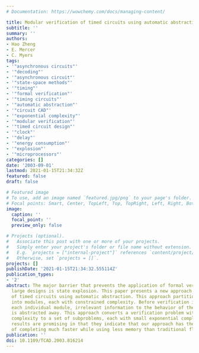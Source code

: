 ```yaml
---
# Documentation: https://wowchemy.com/docs/managing-content/

title: Modular verification of timed circuits using automatic abstraction
subtitle: ''
summary: ''
authors:
- Hao Zheng
- E. Mercer
- C. Myers
tags:
- '"asynchronous circuits"'
- '"decoding"'
- '"asynchronous circuit"'
- '"state-space methods"'
- '"timing"'
- '"formal verification"'
- '"timing circuits"'
- '"automatic abstraction"'
- '"circuit CAD"'
- '"exponential complexity"'
- '"modular verification"'
- '"timed circuit design"'
- '"clock"'
- '"delay"'
- '"energy consumption"'
- '"explosion"'
- '"microprocessors"'
categories: []
date: '2003-09-01'
lastmod: 2021-01-15T21:34:32Z
featured: false
draft: false

# Featured image
# To use, add an image named `featured.jpg/png` to your page's folder.
# Focal points: Smart, Center, TopLeft, Top, TopRight, Left, Right, BottomLeft, Bottom, BottomRight.
image:
  caption: ''
  focal_point: ''
  preview_only: false

# Projects (optional).
#   Associate this post with one or more of your projects.
#   Simply enter your project's folder or file name without extension.
#   E.g. `projects = ["internal-project"]` references `content/project/deep-learning/index.md`.
#   Otherwise, set `projects = []`.
projects: []
publishDate: '2021-01-15T21:34:32.555114Z'
publication_types:
- '2'
abstract: The major barrier that prevents the application of formal verification to
  large designs is state explosion. This paper presents a new approach for verification
  of timed circuits using automatic abstraction. This approach partitions the design
  into modules, each with constrained complexity. Before verification is applied to
  each individual module, irrelevant information to the behavior of the selected module
  is abstracted away. This approach converts a verification problem with big exponential
  complexity to a set of subproblems, each with small exponential complexity. Experimental
  results are promising in that they indicate that our approach has the potential
  of completing much faster while using less memory than traditional flat analysis.
publication: ''
doi: 10.1109/TCAD.2003.816214
---
```

